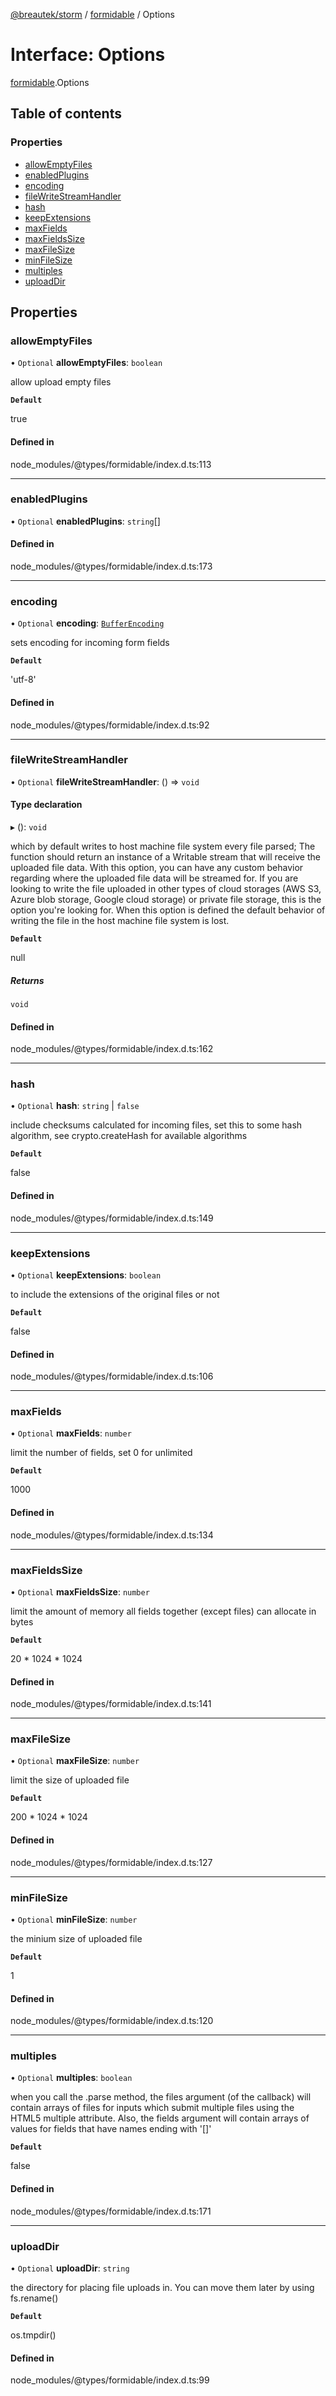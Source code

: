 [@breautek/storm](../README.md) / [formidable](../modules/formidable.md) / Options

# Interface: Options

[formidable](../modules/formidable.md).Options

## Table of contents

### Properties

- [allowEmptyFiles](formidable.Options.md#allowemptyfiles)
- [enabledPlugins](formidable.Options.md#enabledplugins)
- [encoding](formidable.Options.md#encoding)
- [fileWriteStreamHandler](formidable.Options.md#filewritestreamhandler)
- [hash](formidable.Options.md#hash)
- [keepExtensions](formidable.Options.md#keepextensions)
- [maxFields](formidable.Options.md#maxfields)
- [maxFieldsSize](formidable.Options.md#maxfieldssize)
- [maxFileSize](formidable.Options.md#maxfilesize)
- [minFileSize](formidable.Options.md#minfilesize)
- [multiples](formidable.Options.md#multiples)
- [uploadDir](formidable.Options.md#uploaddir)

## Properties

### allowEmptyFiles

• `Optional` **allowEmptyFiles**: `boolean`

allow upload empty files

**`Default`**

true

#### Defined in

node_modules/@types/formidable/index.d.ts:113

___

### enabledPlugins

• `Optional` **enabledPlugins**: `string`[]

#### Defined in

node_modules/@types/formidable/index.d.ts:173

___

### encoding

• `Optional` **encoding**: [`BufferEncoding`](../modules/formidable.md#bufferencoding)

sets encoding for incoming form fields

**`Default`**

'utf-8'

#### Defined in

node_modules/@types/formidable/index.d.ts:92

___

### fileWriteStreamHandler

• `Optional` **fileWriteStreamHandler**: () => `void`

#### Type declaration

▸ (): `void`

which by default writes to host machine file system every file parsed; The function should
return an instance of a Writable stream that will receive the uploaded file data. With this
option, you can have any custom behavior regarding where the uploaded file data will be
streamed for. If you are looking to write the file uploaded in other types of cloud storages
(AWS S3, Azure blob storage, Google cloud storage) or private file storage, this is the option
you're looking for. When this option is defined the default behavior of writing the file in the
host machine file system is lost.

**`Default`**

null

##### Returns

`void`

#### Defined in

node_modules/@types/formidable/index.d.ts:162

___

### hash

• `Optional` **hash**: `string` \| ``false``

include checksums calculated for incoming files, set this to some hash algorithm, see
crypto.createHash for available algorithms

**`Default`**

false

#### Defined in

node_modules/@types/formidable/index.d.ts:149

___

### keepExtensions

• `Optional` **keepExtensions**: `boolean`

to include the extensions of the original files or not

**`Default`**

false

#### Defined in

node_modules/@types/formidable/index.d.ts:106

___

### maxFields

• `Optional` **maxFields**: `number`

limit the number of fields, set 0 for unlimited

**`Default`**

1000

#### Defined in

node_modules/@types/formidable/index.d.ts:134

___

### maxFieldsSize

• `Optional` **maxFieldsSize**: `number`

limit the amount of memory all fields together (except files) can allocate in bytes

**`Default`**

20 * 1024 * 1024

#### Defined in

node_modules/@types/formidable/index.d.ts:141

___

### maxFileSize

• `Optional` **maxFileSize**: `number`

limit the size of uploaded file

**`Default`**

200 * 1024 * 1024

#### Defined in

node_modules/@types/formidable/index.d.ts:127

___

### minFileSize

• `Optional` **minFileSize**: `number`

the minium size of uploaded file

**`Default`**

1

#### Defined in

node_modules/@types/formidable/index.d.ts:120

___

### multiples

• `Optional` **multiples**: `boolean`

when you call the .parse method, the files argument (of the callback) will contain arrays of
files for inputs which submit multiple files using the HTML5 multiple attribute. Also, the
fields argument will contain arrays of values for fields that have names ending with '[]'

**`Default`**

false

#### Defined in

node_modules/@types/formidable/index.d.ts:171

___

### uploadDir

• `Optional` **uploadDir**: `string`

the directory for placing file uploads in. You can move them later by using fs.rename()

**`Default`**

os.tmpdir()

#### Defined in

node_modules/@types/formidable/index.d.ts:99
